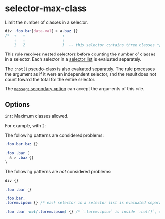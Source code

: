# selector-max-class

Limit the number of classes in a selector.

<!-- prettier-ignore -->
```css
div .foo.bar[data-val] > a.baz {}
/*  ↑   ↑                 ↑
    ↑   ↑                 ↑
    1   2                 3  -- this selector contains three classes */
```

This rule resolves nested selectors before counting the number of classes in a selector. Each selector in a [selector list](https://www.w3.org/TR/selectors4/#selector-list) is evaluated separately.

The `:not()` pseudo-class is also evaluated separately. The rule processes the argument as if it were an independent selector, and the result does not count toward the total for the entire selector.

The [`message` secondary option](../../../docs/user-guide/configure.md#message) can accept the arguments of this rule.

## Options

`int`: Maximum classes allowed.

For example, with `2`:

The following patterns are considered problems:

<!-- prettier-ignore -->
```css
.foo.bar.baz {}
```

<!-- prettier-ignore -->
```css
.foo .bar {
  & > .baz {}
}
```

The following patterns are _not_ considered problems:

<!-- prettier-ignore -->
```css
div {}
```

<!-- prettier-ignore -->
```css
.foo .bar {}
```

<!-- prettier-ignore -->
```css
.foo.bar,
.lorem.ipsum {} /* each selector in a selector list is evaluated separately */
```

<!-- prettier-ignore -->
```css
.foo .bar :not(.lorem.ipsum) {} /* `.lorem.ipsum` is inside `:not()`, so it is evaluated separately */
```
